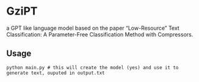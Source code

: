 # GziPT

a GPT like language model based on the paper “Low-Resource” Text Classification: A Parameter-Free Classification Method with Compressors.

## Usage

```shell
python main.py # this will create the model (yes) and use it to generate text, ouputed in output.txt
```

